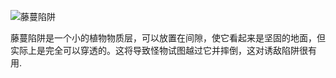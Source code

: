 ![藤蔓陷阱](block:betterwithmods:vine_trap)

藤蔓陷阱是一个小的植物物质层，可以放置在间隙，使它看起来是坚固的地面，但实际上是完全可以穿透的。这将导致怪物试图越过它并摔倒，这对诱敌陷阱很有用. 